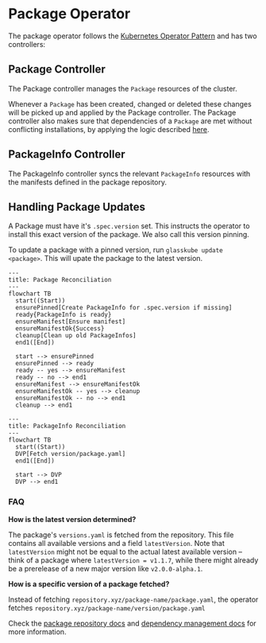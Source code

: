 # Package Operator

The package operator follows the [Kubernetes Operator Pattern](https://kubernetes.io/docs/concepts/extend-kubernetes/operator/) and has two controllers:

## Package Controller

The Package controller manages the `Package` resources of the cluster.

Whenever a `Package` has been created, changed or deleted these changes will be picked up and applied by the Package controller.
The Package controller also makes sure that dependencies of a `Package` are met without conflicting installations, by applying the logic described [here](/products/package-manager/docs/design/dependency-management).

## PackageInfo Controller

The PackageInfo controller syncs the relevant `PackageInfo` resources with the manifests defined in the package repository.

## Handling Package Updates

A Package must have it's `.spec.version` set.
This instructs the operator to install this exact version of the package.
We also call this version pinning.

To update a package with a pinned version, run `glasskube update <package>`.
This will upate the package to the latest version.

```mermaid
---
title: Package Reconciliation
---
flowchart TB
  start((Start))
  ensurePinned[Create PackageInfo for .spec.version if missing]
  ready{PackageInfo is ready}
  ensureManifest[Ensure manifest]
  ensureManifestOk{Success}
  cleanup[Clean up old PackageInfos]
  end1([End])

  start --> ensurePinned
  ensurePinned --> ready
  ready -- yes --> ensureManifest
  ready -- no --> end1
  ensureManifest --> ensureManifestOk
  ensureManifestOk -- yes --> cleanup
  ensureManifestOk -- no --> end1
  cleanup --> end1
```

```mermaid
---
title: PackageInfo Reconciliation
---
flowchart TB
  start((Start))
  DVP[Fetch version/package.yaml]
  end1([End])

  start --> DVP
  DVP --> end1
```

### FAQ

**How is the latest version determined?**

The package's `versions.yaml` is fetched from the repository. This file contains all available versions and a field `latestVersion`.
Note that `latestVersion` might not be equal to the actual latest available version – think of a package where `latestVersion = v1.1.7`,
while there might already be a prerelease of a new major version like `v2.0.0-alpha.1`.

**How is a specific version of a package fetched?**

Instead of fetching `repository.xyz/package-name/package.yaml`, the operator fetches `repository.xyz/package-name/version/package.yaml`

Check the [package repository docs](../package-repository#structure) and [dependency management docs](/products/package-manager/docs/design/dependency-management) for more information.
